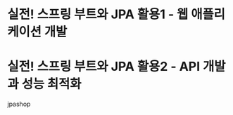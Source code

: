 # 실전! 스프링 부트와 JPA 활용1 - 웹 애플리케이션 개발

# 실전! 스프링 부트와 JPA 활용2 - API 개발과 성능 최적화

jpashop